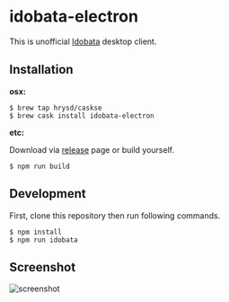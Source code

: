 # idobata-electron

This is unofficial [Idobata](https://idobata.io) desktop client.

## Installation

**osx:**

```
$ brew tap hrysd/caskse
$ brew cask install idobata-electron
```

**etc:**

Download via [release](https://github.com/hrysd/idobata-electron/releases) page or build yourself.

```
$ npm run build
```

## Development

First, clone this repository then run following commands.

```
$ npm install
$ npm run idobata
```

## Screenshot

![screenshot](https://cloud.githubusercontent.com/assets/1663465/10850515/750a32ec-7f69-11e5-9f7f-8291825d23d9.png)
